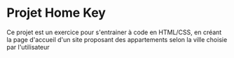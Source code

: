 
# Projet Home Key

Ce projet est un exercice pour s'entrainer à code en HTML/CSS, en créant la page d'accueil d'un site proposant des appartements selon la ville choisie par l'utilisateur